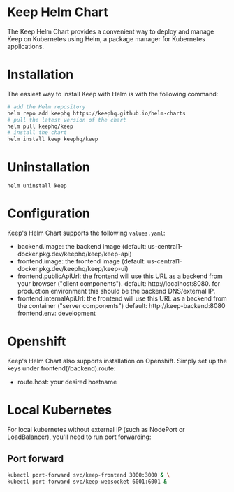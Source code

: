 # Keep Helm Chart
The Keep Helm Chart provides a convenient way to deploy and manage Keep on Kubernetes using Helm, a package manager for Kubernetes applications.

# Installation
The easiest way to install Keep with Helm is with the following command:

```bash
# add the Helm repository
helm repo add keephq https://keephq.github.io/helm-charts
# pull the latest version of the chart
helm pull keephq/keep
# install the chart
helm install keep keephq/keep
```

# Uninstallation
`helm uninstall keep`

# Configuration
Keep's Helm Chart supports the following `values.yaml`:
- backend.image: the backend image (default: us-central1-docker.pkg.dev/keephq/keep/keep-api)
- frontend.image: the frontend image (default: us-central1-docker.pkg.dev/keephq/keep/keep-ui)
- frontend.publicApiUrl: the frontend will use this URL as a backend from your browser ("client components"). default: http://localhost:8080. for production environment this should be the backend DNS/external IP.
- frontend.internalApiUrl: the frontend will use this URL as a backend from the container ("server components") default: http://keep-backend:8080
  frontend.env: development

# Openshift
Keep's Helm Chart also supports installation on Openshift.
Simply set up the keys under frontend(/backend).route:
- route.host: your desired hostname

# Local Kubernetes
For local kubernetes without external IP (such as NodePort or LoadBalancer), you'll need to run port forwarding:

## Port forward
```bash
kubectl port-forward svc/keep-frontend 3000:3000 & \
kubectl port-forward svc/keep-websocket 6001:6001 &
```
